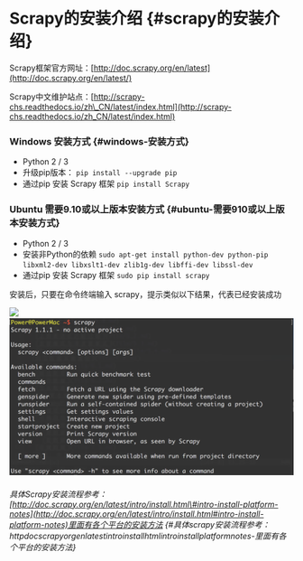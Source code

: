 # Scrapy的安装介绍 {#scrapy的安装介绍}

Scrapy框架官方网址：[http://doc.scrapy.org/en/latest](http://doc.scrapy.org/en/latest/)

Scrapy中文维护站点：[http://scrapy-chs.readthedocs.io/zh\_CN/latest/index.html](http://scrapy-chs.readthedocs.io/zh_CN/latest/index.html)

### Windows 安装方式 {#windows-安装方式}

* Python 2 / 3
* 升级pip版本：
  `pip install --upgrade pip`
* 通过pip 安装 Scrapy 框架
  `pip install Scrapy`

### Ubuntu 需要9.10或以上版本安装方式 {#ubuntu-需要910或以上版本安装方式}

* Python 2 / 3
* 安装非Python的依赖
  `sudo apt-get install python-dev python-pip libxml2-dev libxslt1-dev zlib1g-dev libffi-dev libssl-dev`
* 通过pip 安装 Scrapy 框架
  `sudo pip install scrapy`

安装后，只要在命令终端输入 scrapy，提示类似以下结果，代表已经安装成功

![](../images/7.1.png)![](/assets/installscrapy.png)

###### 具体Scrapy安装流程参考：[http://doc.scrapy.org/en/latest/intro/install.html\#intro-install-platform-notes](http://doc.scrapy.org/en/latest/intro/install.html#intro-install-platform-notes)里面有各个平台的安装方法 {#具体scrapy安装流程参考：httpdocscrapyorgenlatestintroinstallhtmlintroinstallplatformnotes-里面有各个平台的安装方法}




